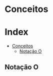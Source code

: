# Conceitos

# Index
<!-- TOC -->
- [Conceitos](#conceitos)
    - [Notação O](#notação-o)
<!-- /TOC -->

## Notação O